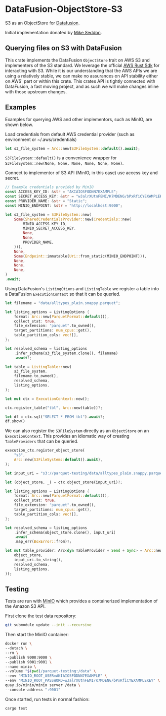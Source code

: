 # DataFusion-ObjectStore-S3

S3 as an ObjectStore for [Datafusion](https://github.com/apache/arrow-datafusion).

Initial implementation donated by [Mike Seddon](https://github.com/seddonm1).

## Querying files on S3 with DataFusion

This crate implements the DataFusion `ObjectStore` trait on AWS S3 and implementers of the S3 standard. We leverage the official [AWS Rust Sdk](https://github.com/awslabs/aws-sdk-rust) for interacting with S3. While it is our understanding that the AWS APIs we are using a relatively stable, we can make no assurances on API stability either on AWS' part or within this crate. This crates API is tightly connected with DataFusion, a fast moving project, and as such we will make changes inline with those upstream changes.

## Examples

Examples for querying AWS and other implementors, such as MinIO, are shown below.

Load credentials from default AWS credential provider (such as environment or ~/.aws/credentials)

```rust
let s3_file_system = Arc::new(S3FileSystem::default().await);
```

`S3FileSystem::default()` is a convenience wrapper for `S3FileSystem::new(None, None, None, None, None, None)`.

Connect to implementor of S3 API (MinIO, in this case) use access key and secret.

```rust
// Example credentials provided by MinIO
const ACCESS_KEY_ID: &str = "AKIAIOSFODNN7EXAMPLE";
const SECRET_ACCESS_KEY: &str = "wJalrXUtnFEMI/K7MDENG/bPxRfiCYEXAMPLEKEY";
const PROVIDER_NAME: &str = "Static";
const MINIO_ENDPOINT: &str = "http://localhost:9000";

let s3_file_system = S3FileSystem::new(
    Some(SharedCredentialsProvider::new(Credentials::new(
        MINIO_ACCESS_KEY_ID,
        MINIO_SECRET_ACCESS_KEY,
        None,
        None,
        PROVIDER_NAME,
    ))),
    None,
    Some(Endpoint::immutable(Uri::from_static(MINIO_ENDPOINT))),
    None,
    None,
    None,
)
.await;
```

Using DataFusion's `ListingOtions` and `ListingTable` we register a table into a DataFusion `ExecutionContext` so that it can be queried.

```rust
let filename = "data/alltypes_plain.snappy.parquet";

let listing_options = ListingOptions {
    format: Arc::new(ParquetFormat::default()),
    collect_stat: true,
    file_extension: "parquet".to_owned(),
    target_partitions: num_cpus::get(),
    table_partition_cols: vec![],
};

let resolved_schema = listing_options
    .infer_schema(s3_file_system.clone(), filename)
    .await?;

let table = ListingTable::new(
    s3_file_system,
    filename.to_owned(),
    resolved_schema,
    listing_options,
);

let mut ctx = ExecutionContext::new();

ctx.register_table("tbl", Arc::new(table))?;

let df = ctx.sql("SELECT * FROM tbl").await?;
df.show()
```

We can also register the `S3FileSystem` directly as an `ObjectStore` on an `ExecutionContext`. This provides an idiomatic way of creating `TableProviders` that can be queried.

```rust
execution_ctx.register_object_store(
    "s3",
    Arc::new(S3FileSystem::default().await),
);

let input_uri = "s3://parquet-testing/data/alltypes_plain.snappy.parquet";

let (object_store, _) = ctx.object_store(input_uri)?;

let listing_options = ListingOptions {
    format: Arc::new(ParquetFormat::default()),
    collect_stat: true,
    file_extension: "parquet".to_owned(),
    target_partitions: num_cpus::get(),
    table_partition_cols: vec![],
};

let resolved_schema = listing_options
    .infer_schema(object_store.clone(), input_uri)
    .await
    .map_err(BoxError::from)?;

let mut table_provider: Arc<dyn TableProvider + Send + Sync> = Arc::new(ListingTable::new(
    object_store,
    input_uri.to_string(),
    resolved_schema,
    listing_options,
));
```

## Testing

Tests are run with [MinIO](https://min.io/) which provides a containerized implementation of the Amazon S3 API.

First clone the test data repository:

```bash
git submodule update --init --recursive
```

Then start the MinIO container:

```bash
docker run \
--detach \
--rm \
--publish 9000:9000 \
--publish 9001:9001 \
--name minio \
--volume "$(pwd)/parquet-testing:/data" \
--env "MINIO_ROOT_USER=AKIAIOSFODNN7EXAMPLE" \
--env "MINIO_ROOT_PASSWORD=wJalrXUtnFEMI/K7MDENG/bPxRfiCYEXAMPLEKEY" \
quay.io/minio/minio server /data \
--console-address ":9001"
```

Once started, run tests in normal fashion:

```bash
cargo test
```
